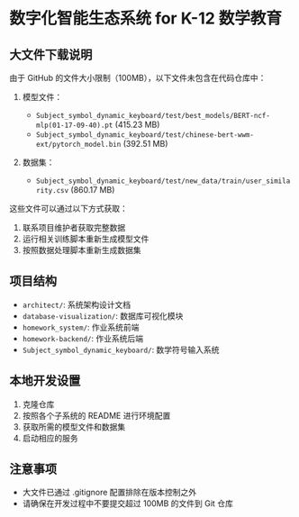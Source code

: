# 数字化智能生态系统 for K-12 数学教育

## 大文件下载说明

由于 GitHub 的文件大小限制（100MB），以下文件未包含在代码仓库中：

1. 模型文件：
   - `Subject_symbol_dynamic_keyboard/test/best_models/BERT-ncf-mlp(01-17-09-40).pt` (415.23 MB)
   - `Subject_symbol_dynamic_keyboard/test/chinese-bert-wwm-ext/pytorch_model.bin` (392.51 MB)

2. 数据集：
   - `Subject_symbol_dynamic_keyboard/test/new_data/train/user_similarity.csv` (860.17 MB)

这些文件可以通过以下方式获取：

1. 联系项目维护者获取完整数据
2. 运行相关训练脚本重新生成模型文件
3. 按照数据处理脚本重新生成数据集

## 项目结构

- `architect/`: 系统架构设计文档
- `database-visualization/`: 数据库可视化模块
- `homework_system/`: 作业系统前端
- `homework-backend/`: 作业系统后端
- `Subject_symbol_dynamic_keyboard/`: 数学符号输入系统

## 本地开发设置

1. 克隆仓库
2. 按照各个子系统的 README 进行环境配置
3. 获取所需的模型文件和数据集
4. 启动相应的服务

## 注意事项

- 大文件已通过 .gitignore 配置排除在版本控制之外
- 请确保在开发过程中不要提交超过 100MB 的文件到 Git 仓库
